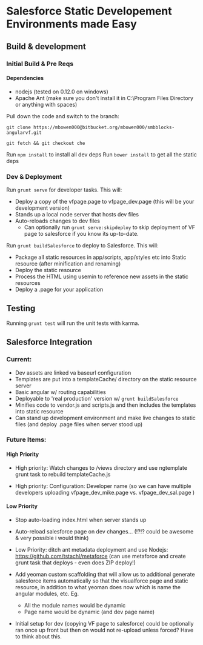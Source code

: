 # Salesforce Static Developement Environments made Easy

## Build & development

### Initial Build & Pre Reqs

#### Dependencies

- nodejs (tested on 0.12.0 on windows)
- Apache Ant (make sure you don't install it in C:\Program Files Directory or anything with spaces)

Pull down the code and switch to the branch:

`git clone https://mbowen000@bitbucket.org/mbowen000/smbblocks-angularvf.git`

`git fetch && git checkout che`

Run `npm install` to install all dev deps
Run `bower install` to get all the static deps

### Dev & Deployment

Run `grunt serve` for developer tasks. This will:

- Deploy a copy of the vfpage.page to vfpage_dev.page (this will be your development version)
- Stands up a local node server that hosts dev files
- Auto-reloads changes to dev files
  - Can optionally run `grunt serve:skipdeploy` to skip deployment of VF page to salesforce if you know its up-to-date.

Run `grunt buildSalesforce` to deploy to Salesforce. This will:

- Package all static resources in app/scripts, app/styles etc into Static resource (after minification and renaming)
- Deploy the static resource
- Process the HTML using usemin to reference new assets in the static resources
- Deploy a .page for your application

## Testing

Running `grunt test` will run the unit tests with karma.

## Salesforce Integration

### Current:
- Dev assets are linked va baseurl configuration
- Templates are put into a templateCache/ directory on the static resource server
- Basic angular w/ routing capabilities
- Deployable to 'real production' version w/ `grunt buildSalesforce`
- Minifies code to vendor.js and scripts.js and then includes the templates into static resource
- Can stand up development environment and make live changes to static files (and deploy .page files when server stood up)

### Future Items:

#### High Priority

- High priority: Watch changes to /views directory and use ngtemplate grunt task to rebuild templateCache.js

- High priority: Configuration: Developer name (so we can have multiple developers uploading vfpage_dev_mike.page vs. vfpage_dev_sal.page )

#### Low Priority

- Stop auto-loading index.html when server stands up

- Auto-reload salesforce page on dev changes... (!?!? could be awesome & very possible i would think)

- Low Priority: ditch ant metadata deployment and use Nodejs: https://github.com/tstachl/metaforce (can use metaforce and create grunt task that deploys - even does ZIP deploy!)

- Add yeoman custom scaffolding that will allow us to additional generate salesforce items automatically so that the visualforce page and static resource, in addition to what yeoman does now which is name the angular modules, etc. Eg.
  - All the module names would be dynamic
  - Page name would be dynamic (and dev page name)

- Initial setup for dev (copying VF page to salesforce) could be optionally ran once up front but then on would not re-upload unless forced? Have to think about this.

